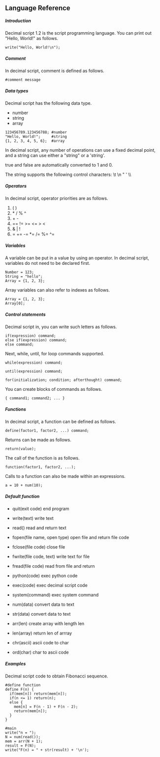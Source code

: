 
## Language Reference
##### Introduction

Decimal script 1.2 is the script programming language. You can print out "Hello, World!" as follows.

```
write("Hello, World!\n");
```

##### Comment

In decimal script, comment is defined as follows.

```
#comment message
```

##### Data types

Decimal script has the following data type.

* number
* string
* array

```
123456789.123456788; #number
"Hello, World!";     #string
{1, 2, 3, 4, 5, 6};  #array
```

In decimal script, any number of operations can use a fixed decimal point, and a string can use either a "string" or a 'string'.

true and false are automatically converted to 1 and 0.

The string supports the following control characters: \t \n \" \' \\\\

##### Operators

In decimal script, operator priorities are as follows.

1. ( )
2. \* / % ^
3. \+ -
4. == != >= <= > <
5. & | !
6. = += -= *= /= %= ^=

##### Variables

A variable can be put in a value by using an operator. In decimal script, variables do not need to be declared first.

```
Number = 123;
String = "hello";
Array = {1, 2, 3};
```

Array variables can also refer to indexes as follows.

```
Array = {1, 2, 3};
Array[0];
```

##### Control statements

Decimal script in, you can write such letters as follows.

```
if(expression) command;
else if(expression) command;
else command;
```

Next, while, until, for loop commands supported.

```
while(expression) command;

until(expression) command;

for(initialization; condition; afterthought) command;
```

You can create blocks of commands as follows.

```
{ command1; command2; ... }
```

##### Functions

In decimal script, a function can be defined as follows.

```
define(factor1, factor2, ...) command;
```

Returns can be made as follows.

```
return(value);
```

The call of the function is as follows.

```
function(factor1, factor2, ...);
```

Calls to a function can also be made within an expressions.

```
a = 10 + num(10);
```

##### Default function

* quit(exit code) end program

* write(text) write text

* read() read and return text

* fopen(file name, open type) open file and return file code

* fclose(file code) close file

* fwrite(file code, text) write text for file

* fread(file code) read from file and return

* python(code) exec python code

* exec(code) exec decimal script code

* system(command) exec system command

* num(data) convert data to text

* str(data) convert data to text

* arr(len) create array with length len

* len(array) return len of arrray

* chr(ascii) ascii code to char

* ord(char) char to ascii code

##### Examples

Decimal script code to obtain Fibonacci sequence.
```
#define function
define F(n) {
  if(mem[n]) return(mem[n]);
  if(n <= 1) return(n);
  else {
    mem[n] = F(n - 1) + F(n - 2);
    return(mem[n]);
  }
}

#main
write("n = ");
N = num(read());
mem = arr(N + 1);
result = F(N);
write("F(n) = " + str(result) + '\n');
```
